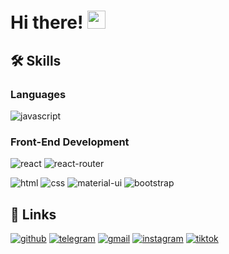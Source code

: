# Hi there! <img src="https://media.giphy.com/media/hvRJCLFzcasrR4ia7z/giphy.gif" width="29px" height="29px">

## 🛠️ Skills

### Languages

![javascript](https://img.shields.io/badge/JavaScript-323330?style=for-the-badge&logo=javascript&logoColor=F7DF1E)

### Front-End Development

![react](https://img.shields.io/badge/React-20232A?style=for-the-badge&logo=react&logoColor=61DAFB)
![react-router](https://img.shields.io/badge/React_Router-CA4245?style=for-the-badge&logo=react-router&logoColor=white)

![html](https://img.shields.io/badge/HTML5-E34F26?style=for-the-badge&logo=html5&logoColor=white)
![css](https://img.shields.io/badge/CSS3-1572B6?style=for-the-badge&logo=css3&logoColor=white)
![material-ui](https://img.shields.io/badge/Material_UI-0081CB?style=for-the-badge&logo=mui&logoColor=white)
![bootstrap](https://img.shields.io/badge/Bootstrap-563D7C?style=for-the-badge&logo=bootstrap&logoColor=white)

## 🔗 Links

<!-- [![portfolio](https://img.shields.io/badge/Portfolio-5340ff?style=for-the-badge&logo=Google-chrome&logoColor=white)](https://tapajyoti-bose.vercel.app/) -->
<!-- [![resume](https://img.shields.io/badge/Resume-4285F4?style=for-the-badge&logo=read-the-docs&logoColor=white)](https://firebasestorage.googleapis.com/v0/b/tapajyoti-bose.appspot.com/o/Tapajyoti%20Bose.pdf?alt=media&token=68b3f3e3-cf56-4666-b4fa-9897c80eec2e) -->
[![github](https://img.shields.io/badge/GitHub-000000?style=for-the-badge&logo=GitHub&logoColor=white)](https://github.com/WaynDix)
[![telegram](https://img.shields.io/badge/Telegram-229ED9?style=for-the-badge&logo=Telegram&logoColor=white)](https://t.me/@wayndix/)
[![gmail](https://img.shields.io/badge/gmail-red?style=for-the-badge&logo=gmail&logoColor=white)](wayndix4@gmail.com)
[![instagram](https://img.shields.io/badge/Instagram-E4402F?style=for-the-badge&logo=instagram&logoColor=white)](https://www.instagram.com/wayndix/)
[![tiktok](https://img.shields.io/badge/TikTok-ff0050?style=for-the-badge&logo=tiktok&logoColor=white)](https://t.me/wayndix)